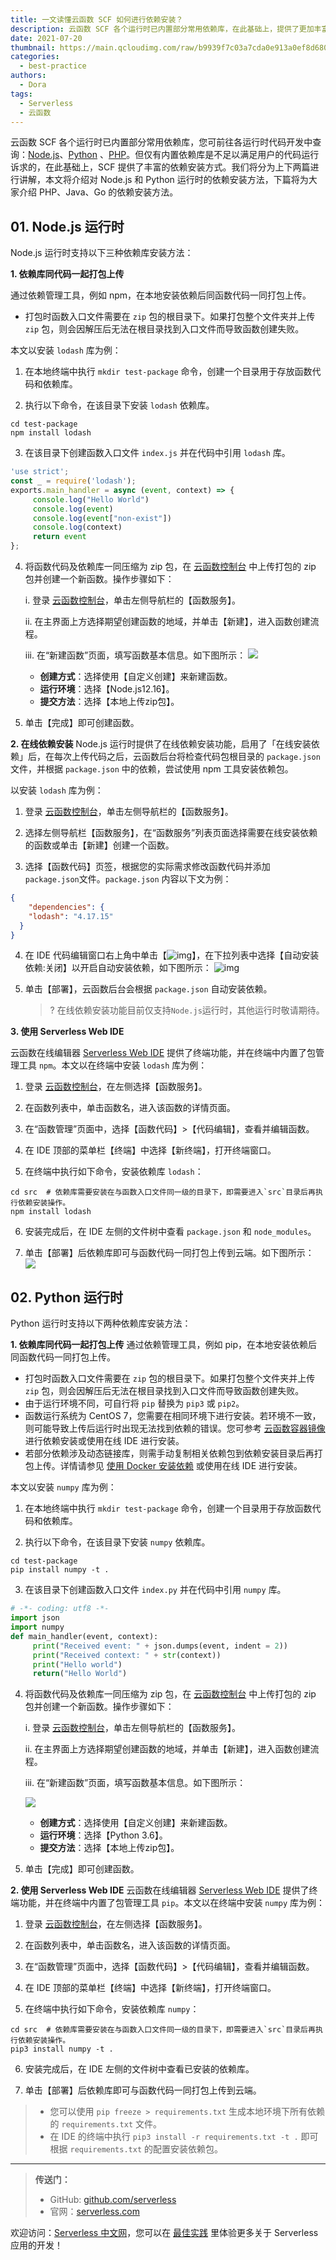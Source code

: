 ```yaml
---
title: 一文读懂云函数 SCF 如何进行依赖安装？
description: 云函数 SCF 各个运行时已内置部分常用依赖库，在此基础上，提供了更加丰富的依赖安装方式。
date: 2021-07-20
thumbnail: https://main.qcloudimg.com/raw/b9939f7c03a7cda0e913a0ef8d680cd2.jpg
categories:
  - best-practice
authors:
  - Dora
tags:
  - Serverless
  - 云函数
---
```




云函数 SCF 各个运行时已内置部分常用依赖库，您可前往各运行时代码开发中查询：[Node.js](https://cloud.tencent.com/document/product/583/11060#.E5.B7.B2.E5.8C.85.E5.90.AB.E7.9A.84.E5.BA.93.E5.8F.8A.E4.BD.BF.E7.94.A8.E6.96.B9.E6.B3.95)、[Python](https://cloud.tencent.com/document/product/583/11061) 、[PHP](https://cloud.tencent.com/document/product/583/17531)。但仅有内置依赖库是不足以满足用户的代码运行诉求的，在此基础上，SCF 提供了丰富的依赖安装方式。我们将分为上下两篇进行讲解，本文将介绍对 Node.js 和 Python 运行时的依赖安装方法，下篇将为大家介绍 PHP、Java、Go 的依赖安装方法。




## 01. Node.js 运行时

Node.js 运行时支持以下三种依赖库安装方法：

**1. 依赖库同代码一起打包上传**

通过依赖管理工具，例如 npm，在本地安装依赖后同函数代码一同打包上传。

- 打包时函数入口文件需要在 `zip` 包的根目录下。如果打包整个文件夹并上传 `zip` 包，则会因解压后无法在根目录找到入口文件而导致函数创建失败。

本文以安装 `lodash` 库为例：

1. 在本地终端中执行 `mkdir test-package` 命令，创建一个目录用于存放函数代码和依赖库。

2. 执行以下命令，在该目录下安装 `lodash` 依赖库。
```shell
cd test-package
npm install lodash
```

3. 在该目录下创建函数入口文件 `index.js` 并在代码中引用 `lodash` 库。

```js
'use strict';
const _ = require('lodash');
exports.main_handler = async (event, context) => {
     console.log("Hello World")
     console.log(event)
     console.log(event["non-exist"])
     console.log(context)
     return event
};
```

4. 将函数代码及依赖库一同压缩为 zip 包，在 [云函数控制台](https://console.cloud.tencent.com/scf) 中上传打包的 zip 包并创建一个新函数。操作步骤如下：

   i. 登录 [云函数控制台](https://console.cloud.tencent.com/scf)，单击左侧导航栏的【函数服务】。

   ii. 在主界面上方选择期望创建函数的地域，并单击【新建】，进入函数创建流程。

   iii. 在“新建函数”页面，填写函数基本信息。如下图所示：
   ![](https://main.qcloudimg.com/raw/1ba726eeafcf0faf04db9d285382157d.png)

   - **创建方式**：选择使用【自定义创建】来新建函数。
   - **运行环境**：选择【Node.js12.16】。
   - **提交方法**：选择【本地上传zip包】。

5. 单击【完成】即可创建函数。



**2. 在线依赖安装**
Node.js 运行时提供了在线依赖安装功能，启用了「在线安装依赖」后，在每次上传代码之后，云函数后台将检查代码包根目录的 `package.json` 文件，并根据 `package.json` 中的依赖，尝试使用 npm 工具安装依赖包。

以安装 `lodash` 库为例：

1. 登录 [云函数控制台](https://console.cloud.tencent.com/scf)，单击左侧导航栏的【函数服务】。

2. 选择左侧导航栏【函数服务】，在“函数服务”列表页面选择需要在线安装依赖的函数或单击【新建】创建一个函数。

3. 选择【函数代码】页签，根据您的实际需求修改函数代码并添加 `package.json`文件。`package.json` 内容以下文为例：

```json
{
    "dependencies": {
    "lodash": "4.17.15"
  }
}
```

4. 在 IDE 代码编辑窗口右上角中单击【![img](https://main.qcloudimg.com/raw/2b9a01a346ba19c9050c6c160ec54f48.jpg)】，在下拉列表中选择【自动安装依赖:关闭】以开启自动安装依赖，如下图所示：
   ![img](https://main.qcloudimg.com/raw/7cb56a5c17a8b4f6fb207eef0052cda4.png)

5. 单击【部署】，云函数后台会根据 `package.json` 自动安装依赖。

   > ? 在线依赖安装功能目前仅支持`Node.js`运行时，其他运行时敬请期待。



**3. 使用 Serverless Web IDE**

云函数在线编辑器 [Serverless Web IDE](https://cloud.tencent.com/document/product/583/51345) 提供了终端功能，并在终端中内置了包管理工具 `npm`。本文以在终端中安装 `lodash` 库为例：

1. 登录 [云函数控制台](https://console.cloud.tencent.com/scf/index?rid=1)，在左侧选择【函数服务】。

2. 在函数列表中，单击函数名，进入该函数的详情页面。

3. 在“函数管理”页面中，选择【函数代码】>【代码编辑】，查看并编辑函数。

4. 在 IDE 顶部的菜单栏【终端】中选择【新终端】，打开终端窗口。

5. 在终端中执行如下命令，安装依赖库 `lodash`：

```shell
cd src  # 依赖库需要安装在与函数入口文件同一级的目录下，即需要进入`src`目录后再执行依赖安装操作。
npm install lodash
```

6. 安装完成后，在 IDE 左侧的文件树中查看 `package.json` 和 `node_modules`。

7. 单击【部署】后依赖库即可与函数代码一同打包上传到云端。如下图所示：
   ![](https://main.qcloudimg.com/raw/413d775f6f23200feeccef87d29f13f7.png)



## 02. Python 运行时

Python 运行时支持以下两种依赖库安装方法：

**1. 依赖库同代码一起打包上传**
通过依赖管理工具，例如 pip，在本地安装依赖后同函数代码一同打包上传。

- 打包时函数入口文件需要在 `zip` 包的根目录下。如果打包整个文件夹并上传 `zip` 包，则会因解压后无法在根目录找到入口文件而导致函数创建失败。
- 由于运行环境不同，可自行将 `pip` 替换为 `pip3` 或 `pip2`。
- 函数运行系统为 CentOS 7，您需要在相同环境下进行安装。若环境不一致，则可能导致上传后运行时出现无法找到依赖的错误。您可参考 [云函数容器镜像](https://cloud.tencent.com/document/product/583/50826) 进行依赖安装或使用在线 IDE 进行安装。
- 若部分依赖涉及动态链接库，则需手动复制相关依赖包到依赖安装目录后再打包上传。详情请参见 [使用 Docker 安装依赖](https://cloud.tencent.com/document/product/583/47561) 或使用在线 IDE 进行安装。

本文以安装 `numpy` 库为例：

1. 在本地终端中执行 `mkdir test-package` 命令，创建一个目录用于存放函数代码和依赖库。

2. 执行以下命令，在该目录下安装 `numpy` 依赖库。

```shell
cd test-package
pip install numpy -t .
```

3. 在该目录下创建函数入口文件 `index.py` 并在代码中引用 `numpy` 库。

```python
# -*- coding: utf8 -*-
import json
import numpy
def main_handler(event, context):
     print("Received event: " + json.dumps(event, indent = 2)) 
     print("Received context: " + str(context))
     print("Hello world")
     return("Hello World")
```

4. 将函数代码及依赖库一同压缩为 zip 包，在 [云函数控制台](https://console.cloud.tencent.com/scf) 中上传打包的 zip 包并创建一个新函数。操作步骤如下：

   i. 登录 [云函数控制台](https://console.cloud.tencent.com/scf)，单击左侧导航栏的【函数服务】。

   ii. 在主界面上方选择期望创建函数的地域，并单击【新建】，进入函数创建流程。

   iii. 在“新建函数”页面，填写函数基本信息。如下图所示：

   ![](https://main.qcloudimg.com/raw/c9bd9e790bb7db5511815ef15f661cbb.png)

   - **创建方式**：选择使用【自定义创建】来新建函数。
   - **运行环境**：选择【Python 3.6】。
   - **提交方法**：选择【本地上传zip包】。

5. 单击【完成】即可创建函数。



**2. 使用 Serverless Web IDE**
云函数在线编辑器 [Serverless Web IDE](https://cloud.tencent.com/document/product/583/51345) 提供了终端功能，并在终端中内置了包管理工具 `pip`。本文以在终端中安装 `numpy` 库为例：

1. 登录 [云函数控制台](https://console.cloud.tencent.com/scf/index?rid=1)，在左侧选择【函数服务】。

2. 在函数列表中，单击函数名，进入该函数的详情页面。

3. 在“函数管理”页面中，选择【函数代码】>【代码编辑】，查看并编辑函数。

4. 在 IDE 顶部的菜单栏【终端】中选择【新终端】，打开终端窗口。

5. 在终端中执行如下命令，安装依赖库 `numpy`：

```shell
cd src  # 依赖库需要安装在与函数入口文件同一级的目录下，即需要进入`src`目录后再执行依赖安装操作。
pip3 install numpy -t .
```

6. 安装完成后，在 IDE 左侧的文件树中查看已安装的依赖库。

7. 单击【部署】后依赖库即可与函数代码一同打包上传到云端。

> - 您可以使用 `pip freeze > requirements.txt` 生成本地环境下所有依赖的 `requirements.txt` 文件。
> - 在 IDE 的终端中执行 `pip3 install -r requirements.txt -t .` 即可根据 `requirements.txt` 的配置安装依赖包。





---



> **传送门：**
>
> - GitHub: [github.com/serverless](https://github.com/serverless/serverless/blob/master/README_CN.md)
> - 官网：[serverless.com](https://serverless.com/)



欢迎访问：[Serverless 中文网](https://serverlesscloud.cn/)，您可以在 [最佳实践](https://serverlesscloud.cn/best-practice) 里体验更多关于 Serverless 应用的开发！


